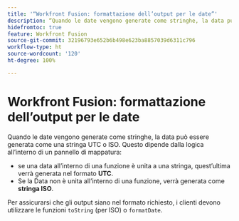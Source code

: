 ```yaml
---
title: '“Workfront Fusion: formattazione dell’output per le date”'
description: “Quando le date vengono generate come stringhe, la data può essere generata come una stringa UTC o ISO. Questo dipende dalla logica all’interno di un pannello di mappatura”.
hidefromtoc: true
feature: Workfront Fusion
source-git-commit: 32196793e652b6b498e623ba8857039d6311c796
workflow-type: ht
source-wordcount: '120'
ht-degree: 100%

---
```



# Workfront Fusion: formattazione dell’output per le date

Quando le date vengono generate come stringhe, la data può essere generata come una stringa UTC o ISO. Questo dipende dalla logica all’interno di un pannello di mappatura:

* se una data all’interno di una funzione è unita a una stringa, quest’ultima verrà generata nel formato **UTC**.
* Se la Data non è unita all’interno di una funzione, verrà generata come **stringa ISO**.

Per assicurarsi che gli output siano nel formato richiesto, i clienti devono utilizzare le funzioni `toString` (per ISO) o `formatDate`.
